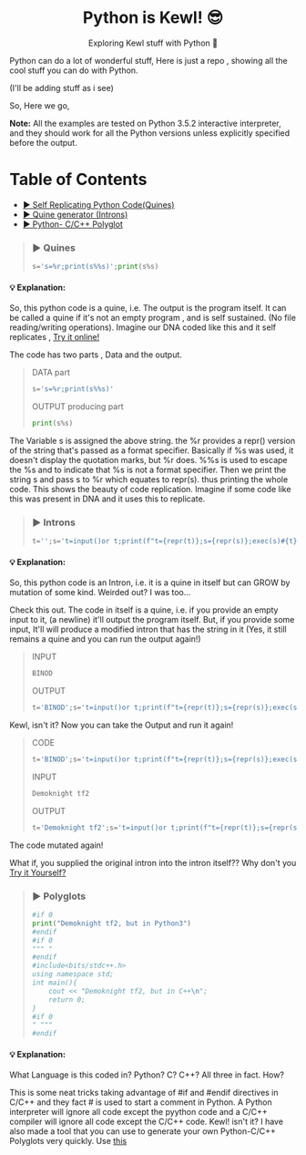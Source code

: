 <h1 align="center"> Python is Kewl! 😎 </h1>
<p align="center"> Exploring Kewl stuff with Python 🐍 </p>

Python can do a lot of wonderful stuff, Here is just a repo , showing all the cool stuff you can do with Python. 


(I'll be adding stuff as i see)


So, Here we go,

**Note:** All the examples are tested on Python 3.5.2 interactive interpreter, and they should work for all the Python versions unless explicitly specified before the output.

# Table of Contents 

<!-- Generated using "markdown-toc -i README.md --maxdepth 3"-->
<!-- toc -->

- [▶ Self Replicating Python Code(Quines)](#-quines)
- [▶ Quine generator (Introns)](#-introns)
- [▶ Python- C/C++ Polyglot](#-polyglots)

<!-- tocstop -->

> ### ▶ Quines
> ```py
> s='s=%r;print(s%%s)';print(s%s)
> ```
#### 💡 Explanation:

So, this python code is a quine, i.e. The output is the program itself. It can be called a quine if it's not an empty program , and is self sustained.
(No file reading/writing operations). Imagine our DNA coded like this and it self replicates , [Try it online!](https://tio.run/##K6gsycjPM/7/v9hWvdhWtci6oCgzr0SjWFW1WFMdzinW/P8fAA "Python 3 – Try It Online")

The code has two parts , Data and the output.
> DATA part
> ```py
> s='s=%r;print(s%%s)'
> ```
>
> OUTPUT producing part
> ```py
> print(s%s)
> ```

The Variable s is assigned the above string. the %r provides a repr() version of the string that's passed as a format specifier. Basically if %s was used, it doesn't display the quotation marks, but %r does. %%s is used to escape the %s and to indicate that %s is not a format specifier. Then we print the string s and pass s to %r which equates to repr(s). thus printing the whole code. This shows the beauty of code replication. Imagine if some code like this was present in DNA and it uses this to replicate. 


> ### ▶ Introns
> ```py
> t='';s='t=input()or t;print(f"t={repr(t)};s={repr(s)};exec(s)#{t}")';exec(s)#
> ```

#### 💡 Explanation:

So, this python code is an Intron, i.e. it is a quine in itself but can GROW by mutation of some kind. Weirded out? I was too...

Check this out. The code in itself is a quine, i.e. if you provide an empty input to it, (a newline) it'll output the program itself. But, if you provide some input, It'll will produce a modified intron that has the string in it (Yes, it still remains a quine and you can run the output again!)

> INPUT 
> ```py
> BINOD
> ```
> OUTPUT
> ```py
> t='BINOD';s='t=input()or t;print(f"t={repr(t)};s={repr(s)};exec(s)#{t}")';exec(s)#BINOD
> ```

Kewl, isn't it? Now you can take the Output and run it again!
> CODE
> ```py
> t='BINOD';s='t=input()or t;print(f"t={repr(t)};s={repr(s)};exec(s)#{t}")';exec(s)#BINOD
> ```
>
> INPUT
> ```py
> Demoknight tf2
> ```
>
> OUTPUT
> ```py
> t='Demoknight tf2';s='t=input()or t;print(f"t={repr(t)};s={repr(s)};exec(s)#{t}")';exec(s)#Demoknight tf2
> ```

The code mutated again!

What if, you supplied the original intron into the intron itself?? Why don't you [Try it Yourself?](https://tio.run/##K6gsycjPM/7/v8RWXd262Fa9xDYzr6C0REMzv0ihxLqgKDOvRCNNqcS2uii1oEijRLMWqAjCLgayUytSk4EM5eqSWiVNdTj3/38uAA "Python 3 – Try It Online")

> ### ▶ Polyglots
> ```py
> #if 0
> print("Demoknight tf2, but in Python3")
> #endif
> #if 0
> """ "
> #endif
> #include<bits/stdc++.h>
> using namespace std;
> int main(){
>     cout << "Demoknight tf2, but in C++\n";
>     return 0;
> }
> #if 0
> " """
> #endif
> ```

#### 💡 Explanation:

What Language is this coded in? Python? C? C++? All three in fact. How?

This is some neat tricks taking advantage of #if and #endif directives in C/C++ and they fact # is used to start a comment in Python. A Python interpreter will ignore all code except the pyython code and a C/C++ compiler will ignore all code except the C/C++ code. Kewl! isn't it? 
I have also made a tool that you can use to generate your own Python-C/C++ Polyglots very quickly. Use [this](https://github.com/starkizard/Python-Cpp-Polyglot)
